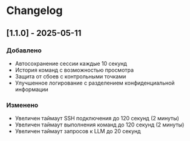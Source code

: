 # Changelog

## [1.1.0] - 2025-05-11
### Добавлено
- Автосохранение сессии каждые 10 секунд
- История команд с возможностью просмотра
- Защита от сбоев с контрольными точками
- Улучшенное логирование с разделением конфиденциальной информации

### Изменено
- Увеличен таймаут SSH подключения до 120 секунд (2 минуты)
- Увеличен таймаут выполнения команд до 120 секунд (2 минуты)
- Увеличен таймаут запросов к LLM до 20 секунд
